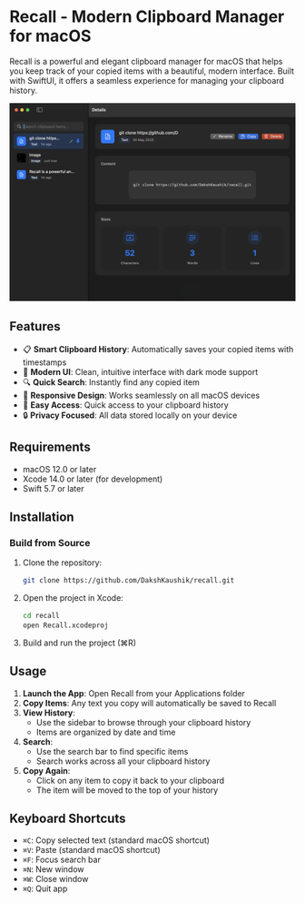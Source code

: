 # Recall - Modern Clipboard Manager for macOS

Recall is a powerful and elegant clipboard manager for macOS that helps you keep track of your copied items with a beautiful, modern interface. Built with SwiftUI, it offers a seamless experience for managing your clipboard history.

![Recall Screenshot](/assets/screenshot.png)

## Features

- 📋 **Smart Clipboard History**: Automatically saves your copied items with timestamps
- 🎨 **Modern UI**: Clean, intuitive interface with dark mode support
- 🔍 **Quick Search**: Instantly find any copied item
- 📱 **Responsive Design**: Works seamlessly on all macOS devices
- 🎯 **Easy Access**: Quick access to your clipboard history
- 🔒 **Privacy Focused**: All data stored locally on your device

## Requirements

- macOS 12.0 or later
- Xcode 14.0 or later (for development)
- Swift 5.7 or later

## Installation
### Build from Source

1. Clone the repository:
   ```bash
   git clone https://github.com/DakshKaushik/recall.git
   ```

2. Open the project in Xcode:
   ```bash
   cd recall
   open Recall.xcodeproj
   ```

3. Build and run the project (⌘R)

## Usage

1. **Launch the App**: Open Recall from your Applications folder
2. **Copy Items**: Any text you copy will automatically be saved to Recall
3. **View History**: 
   - Use the sidebar to browse through your clipboard history
   - Items are organized by date and time
4. **Search**: 
   - Use the search bar to find specific items
   - Search works across all your clipboard history
5. **Copy Again**: 
   - Click on any item to copy it back to your clipboard
   - The item will be moved to the top of your history

## Keyboard Shortcuts

- `⌘C`: Copy selected text (standard macOS shortcut)
- `⌘V`: Paste (standard macOS shortcut)
- `⌘F`: Focus search bar
- `⌘N`: New window
- `⌘W`: Close window
- `⌘Q`: Quit app

